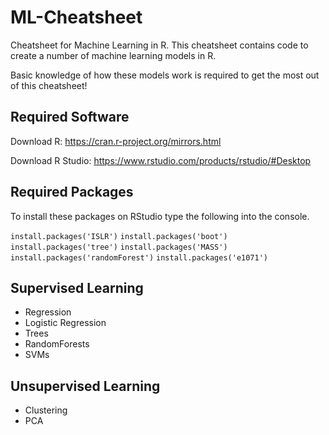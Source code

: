 # ML-Cheatsheet
Cheatsheet for Machine Learning in R. This cheatsheet contains code to create a number of machine learning models in R.

Basic knowledge of how these models work is required to get the most out of this cheatsheet!

## Required Software

Download R: https://cran.r-project.org/mirrors.html

Download R Studio: https://www.rstudio.com/products/rstudio/#Desktop

## Required Packages

To install these packages on RStudio type the following into the console.

`install.packages('ISLR')`
`install.packages('boot')`
`install.packages('tree')`
`install.packages('MASS')`
`install.packages('randomForest')`
`install.packages('e1071')`

## Supervised Learning

* Regression
* Logistic Regression
* Trees
* RandomForests
* SVMs

## Unsupervised Learning

* Clustering
* PCA
